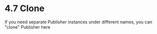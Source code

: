 # 4.7 Clone

If you need separate Publisher instances under different names, you can "clone" Publisher here